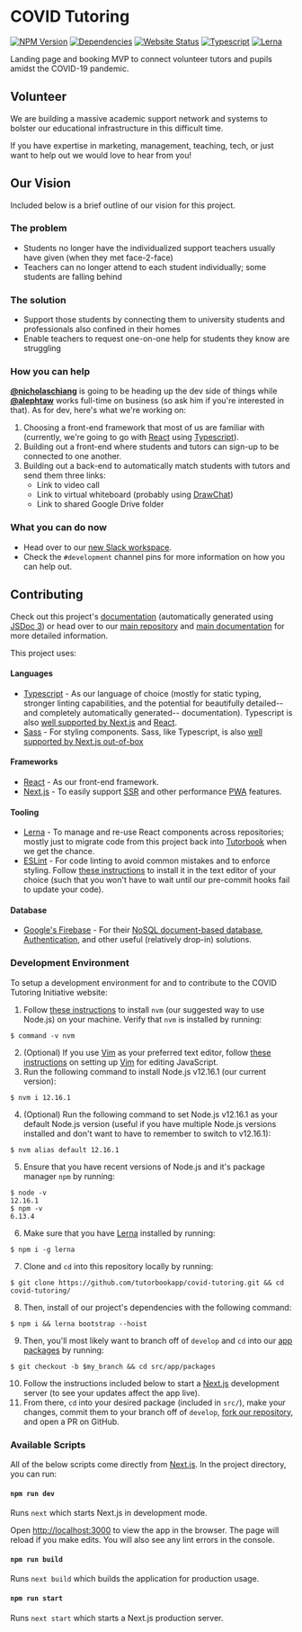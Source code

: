 # COVID Tutoring

[![NPM Version](https://img.shields.io/npm/v/@tutorbook/covid?color=brightgreen)](https://npmjs.com/package/@tutorbook/covid)
[![Dependencies](https://img.shields.io/david/tutorbookapp/covid-tutoring)](https://david-dm.org/tutorbookapp/covid-tutoring)
[![Website Status](https://img.shields.io/website?down_color=lightgrey&down_message=down&up_color=brightgreen&up_message=up&url=https%3A%2F%2Fcovidtutoring.org%2F)](https://covidtutoring.org/)
[![Typescript](https://img.shields.io/badge/uses-typescript-orange?styles=flat)](https://typescriptlang.org)
[![Lerna](https://img.shields.io/badge/maintained%20with-lerna-cc00ff.svg)](https://lerna.js.org/)

Landing page and booking MVP to connect volunteer tutors and pupils amidst the
COVID-19 pandemic.

## Volunteer

We are building a massive academic support network and systems to bolster our
educational infrastructure in this difficult time.

If you have expertise in marketing, management, teaching, tech, or just want to
help out we would love to hear from you!

## Our Vision

Included below is a brief outline of our vision for this project.

### The problem

- Students no longer have the individualized support teachers usually have given
  (when they met face-2-face)
- Teachers can no longer attend to each student individually; some students are
  falling behind

### The solution
- Support those students by connecting them to university students and
  professionals also confined in their homes
- Enable teachers to request one-on-one help for students they know are
  struggling

### How you can help

[**@nicholaschiang**](https://github.com/nicholaschiang) is going to be heading
up the dev side of things while [**@alephtaw**](https://github.com/alephta) 
works full-time on business (so ask him if you're interested in that). As for 
dev, here's what we're working on:
1. Choosing a front-end framework that most of us are familiar with (currently,
   we're going to go with [React](https://reactjs.org) using
   [Typescript](https://www.typescriptlang.org/)).
2. Building out a front-end where students and tutors can sign-up to be
   connected to one another.
3. Building out a back-end to automatically match students with tutors and send
   them three links:
   - Link to video call
   - Link to virtual whiteboard (probably using
     [DrawChat](https://github.com/cojapacze/sketchpad))
   - Link to shared Google Drive folder

### What you can do now
- Head over to our [new Slack workspace](https://covidtutoring.slack.com).
- Check the `#development` channel pins for more information on how you can help
  out.

## Contributing 

Check out this project's [documentation](https://covidtutoring.org/docs/)
(automatically generated using [JSDoc 3](https://jsdoc.app)) or head over to our
[main repository](https://github.com/tutorbookapp/tutorbook) and [main
documentation](https://tutorbook.app/docs/) for more detailed information.

This project uses:

#### Languages
- [Typescript](https://www.typescriptlang.org) - As our language of choice
  (mostly for static typing, stronger linting capabilities, and the potential
  for beautifully detailed--and completely automatically generated--
  documentation). Typescript is also [well supported by 
  Next.js](https://nextjs.org/docs/basic-features/typescript) and 
  [React](https://reactjs.org/docs/static-type-checking.html#typescript).
- [Sass](https://sass-lang.com) - For styling components. Sass, like Typescript,
  is also [well supported by Next.js 
  out-of-box](https://nextjs.org/docs/basic-features/built-in-css-support#sass-support)

#### Frameworks
- [React](https://reactjs.org) - As our front-end framework.
- [Next.js](https://nextjs.org) - To easily support 
  [SSR](https://nextjs.org/docs/basic-features/pages#server-side-rendering) and
  other performance [PWA](https://web.dev/progressive-web-apps/) features.

#### Tooling
- [Lerna](https://lerna.js.org/) - To manage and re-use React components across
  repositories; mostly just to migrate code from this project back into
  [Tutorbook](https://tutorbook.app/docs/) when we get the chance.
- [ESLint](https://github.com/eslint/eslint) - For code linting to avoid
  common mistakes and to enforce styling. Follow [these
  instructions](https://eslint.org/docs/user-guide/integrations) to install it 
  in the text editor of your choice (such that you won't have to wait until our
  pre-commit hooks fail to update your code).

#### Database
- [Google's Firebase](https://firebase.google.com/) - For their [NoSQL
  document-based database](https://firebase.google.com/products/firestore),
  [Authentication](https://firebase.google.com/products/auth), and other
  useful (relatively drop-in) solutions.

### Development Environment 

To setup a development environment for and to contribute to the COVID Tutoring
Initiative website:

1. Follow [these instructions](https://github.com/nvm-sh/nvm#installing-and-updating)
   to install `nvm` (our suggested way to use Node.js) on your
   machine. Verify that `nvm` is installed by running:

```
$ command -v nvm
```

2. (Optional) If you use [Vim](https://vim.org) as your preferred text editor,
   follow [these instructions](https://freshman.tech/vim-javascript/) on setting
   up [Vim](https://vim.org) for editing JavaScript.
3. Run the following command to install Node.js v12.16.1 (our current version):

```
$ nvm i 12.16.1 
```

4. (Optional) Run the following command to set Node.js v12.16.1 as your default
   Node.js version (useful if you have multiple Node.js versions installed and
   don't want to have to remember to switch to v12.16.1):

```
$ nvm alias default 12.16.1
```

5. Ensure that you have recent versions of Node.js and it's package manager
   `npm` by running:

```
$ node -v
12.16.1
$ npm -v
6.13.4
```

6. Make sure that you have [Lerna](https://lerna.js.org) installed by running:

```
$ npm i -g lerna
```

7. Clone and `cd` into this repository locally by running:

```
$ git clone https://github.com/tutorbookapp/covid-tutoring.git && cd covid-tutoring/
```

8. Then, install of our project's dependencies with the following command:

```
$ npm i && lerna bootstrap --hoist
```

9. Then, you'll most likely want to branch off of `develop` and `cd` into our
   [app packages](https://npmjs.com/org/tutorbook) by running:

```
$ git checkout -b $my_branch && cd src/app/packages
```

10. Follow the instructions included below to start a
   [Next.js](https://nextjs.org) development server (to see your updates affect 
   the app live).
11. From there, `cd` into your desired package (included in `src/`), make your 
   changes, commit them to your branch off of `develop`, [fork our 
   repository](https://github.com/tutorbookapp/covid-tutoring/fork), and open a 
   PR on GitHub.

### Available Scripts

All of the below scripts come directly from 
[Next.js](https://nextjs.org/docs/getting-started). In the project directory, 
you can run:

#### `npm run dev`

Runs `next` which starts Next.js in development mode.

Open [http://localhost:3000](http://localhost:3000) to view the app in the 
browser. The page will reload if you make edits. You will also see any lint 
errors in the console.

#### `npm run build`

Runs `next build` which builds the application for production usage.

#### `npm run start`

Runs `next start` which starts a Next.js production server.

